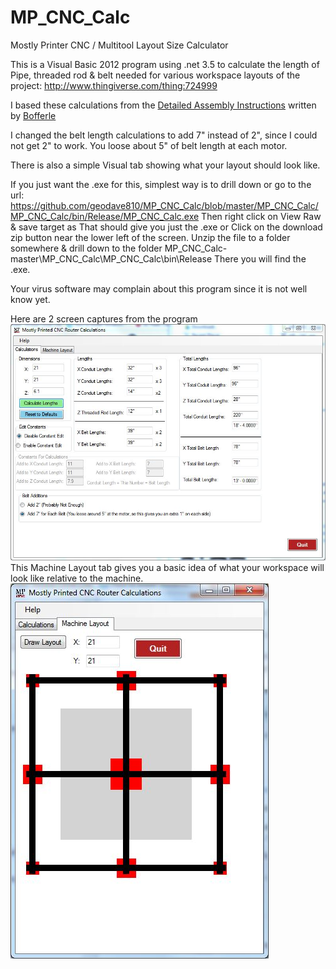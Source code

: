 # MP_CNC_Calc
Mostly Printer CNC / Multitool Layout Size Calculator

This is a Visual Basic 2012 program using .net 3.5 to calculate the length of Pipe, threaded rod & belt needed
for various workspace layouts of the project: http://www.thingiverse.com/thing:724999

I based these calculations from the <a href="http://public.vicious1.de/Assembly_Instructions_v0.2.pdf">Detailed Assembly Instructions</a> written by <a href="http://www.vicious1.com/forums/users/bofferle/">Bofferle</a>

I changed the belt length calculations to add 7" instead of 2", since I could not get 2" to work.  You loose about 5" of belt length at each motor.

There is also a simple Visual tab showing what your layout should look like.

If you just want the .exe for this, simplest way is to drill down or go to the url: https://github.com/geodave810/MP_CNC_Calc/blob/master/MP_CNC_Calc/MP_CNC_Calc/bin/Release/MP_CNC_Calc.exe
Then right click on View Raw & save target as
That should give you just the .exe
or
Click on the download zip button near the lower left of the screen.  Unzip the file to a folder somewhere & drill down to the folder MP_CNC_Calc-master\MP_CNC_Calc\MP_CNC_Calc\bin\Release  There you will find the .exe.

Your virus software may complain about this program since it is not well know yet.

Here are 2 screen captures from the program
![alt tag](https://github.com/geodave810/MP_CNC_Calc/blob/master/Images/MP_CNC_CalcDefaults.JPG)
This Machine Layout tab gives you a basic idea of what your workspace will look like relative to the machine.
![alt tag](https://github.com/geodave810/MP_CNC_Calc/blob/master/Images/MP_CNC_CalcMachineLayout.JPG)
